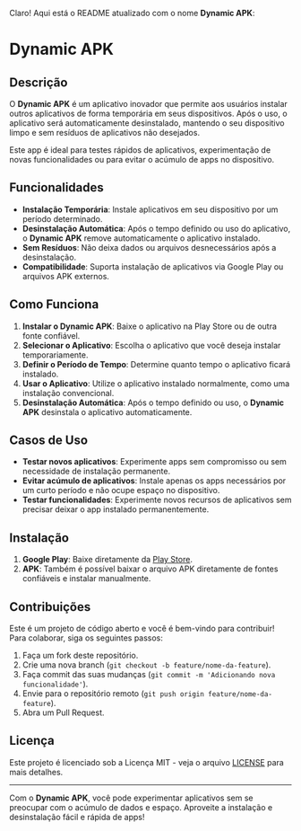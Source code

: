 Claro! Aqui está o README atualizado com o nome **Dynamic APK**:

# Dynamic APK

## Descrição

O **Dynamic APK** é um aplicativo inovador que permite aos usuários instalar outros aplicativos de forma temporária em seus dispositivos. Após o uso, o aplicativo será automaticamente desinstalado, mantendo o seu dispositivo limpo e sem resíduos de aplicativos não desejados.

Este app é ideal para testes rápidos de aplicativos, experimentação de novas funcionalidades ou para evitar o acúmulo de apps no dispositivo.

## Funcionalidades

- **Instalação Temporária**: Instale aplicativos em seu dispositivo por um período determinado.
- **Desinstalação Automática**: Após o tempo definido ou uso do aplicativo, o **Dynamic APK** remove automaticamente o aplicativo instalado.
- **Sem Resíduos**: Não deixa dados ou arquivos desnecessários após a desinstalação.
- **Compatibilidade**: Suporta instalação de aplicativos via Google Play ou arquivos APK externos.

## Como Funciona

1. **Instalar o Dynamic APK**: Baixe o aplicativo na Play Store ou de outra fonte confiável.
2. **Selecionar o Aplicativo**: Escolha o aplicativo que você deseja instalar temporariamente.
3. **Definir o Período de Tempo**: Determine quanto tempo o aplicativo ficará instalado.
4. **Usar o Aplicativo**: Utilize o aplicativo instalado normalmente, como uma instalação convencional.
5. **Desinstalação Automática**: Após o tempo definido ou uso, o **Dynamic APK** desinstala o aplicativo automaticamente.

## Casos de Uso

- **Testar novos aplicativos**: Experimente apps sem compromisso ou sem necessidade de instalação permanente.
- **Evitar acúmulo de aplicativos**: Instale apenas os apps necessários por um curto período e não ocupe espaço no dispositivo.
- **Testar funcionalidades**: Experimente novos recursos de aplicativos sem precisar deixar o app instalado permanentemente.

## Instalação

1. **Google Play**: Baixe diretamente da [Play Store](https://play.google.com/store/apps/details?id=com.dynamic.apk).
2. **APK**: Também é possível baixar o arquivo APK diretamente de fontes confiáveis e instalar manualmente.

## Contribuições

Este é um projeto de código aberto e você é bem-vindo para contribuir! Para colaborar, siga os seguintes passos:

1. Faça um fork deste repositório.
2. Crie uma nova branch (`git checkout -b feature/nome-da-feature`).
3. Faça commit das suas mudanças (`git commit -m 'Adicionando nova funcionalidade'`).
4. Envie para o repositório remoto (`git push origin feature/nome-da-feature`).
5. Abra um Pull Request.

## Licença

Este projeto é licenciado sob a Licença MIT - veja o arquivo [LICENSE](LICENSE) para mais detalhes.

---

Com o **Dynamic APK**, você pode experimentar aplicativos sem se preocupar com o acúmulo de dados e espaço. Aproveite a instalação e desinstalação fácil e rápida de apps!
